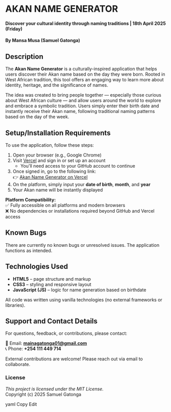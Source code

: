 # AKAN NAME GENERATOR  
#### Discover your cultural identity through naming traditions | 18th April 2025 (Friday)  
#### By **Mansa Musa (Samuel Gatonga)**

## Description  
The **Akan Name Generator** is a culturally-inspired application that helps users discover their Akan name based on the day they were born. Rooted in West African tradition, this tool offers an engaging way to learn more about identity, heritage, and the significance of names.  

The idea was created to bring people together — especially those curious about West African culture — and allow users around the world to explore and embrace a symbolic tradition. Users simply enter their birth date and instantly receive their Akan name, following traditional naming patterns based on the day of the week.

## Setup/Installation Requirements  
To use the application, follow these steps:

1. Open your browser (e.g., Google Chrome)  
2. Visit [Vercel](https://vercel.com) and sign in or set up an account  
   - You'll need access to your GitHub account to continue  
3. Once signed in, go to the following link:  
   👉 [Akan Name Generator on Vercel](https://akan-name-generator-99wo-6pw7nmg8a-samuelgatongas-projects.vercel.app/)  
4. On the platform, simply input your **date of birth**, **month**, and **year**  
5. Your Akan name will be instantly displayed  

**Platform Compatibility:**  
✅ Fully accessible on all platforms and modern browsers  
❌ No dependencies or installations required beyond GitHub and Vercel access  

## Known Bugs  
There are currently no known bugs or unresolved issues. The application functions as intended.

## Technologies Used  
- **HTML5** – page structure and markup  
- **CSS3** – styling and responsive layout  
- **JavaScript (JS)** – logic for name generation based on birthdate  

All code was written using vanilla technologies (no external frameworks or libraries).

## Support and Contact Details  
For questions, feedback, or contributions, please contact:

📧 Email: **mainagatonga01@gmail.com**  
📞 Phone: **+254 111 449 714**

External contributions are welcome! Please reach out via email to collaborate.

### License  
*This project is licensed under the MIT License.*  
Copyright (c) 2025 Samuel Gatonga

yaml
Copy
Edit